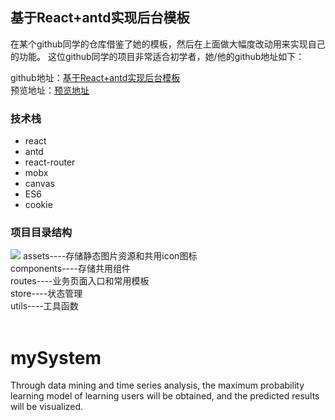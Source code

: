 ## 基于React+antd实现后台模板
在某个github同学的仓库借鉴了她的模板，然后在上面做大幅度改动用来实现自己的功能。
这位github同学的项目非常适合初学者，她/他的github地址如下：

github地址：[基于React+antd实现后台模板](https://github.com/z-9527/react-admin-master)  
预览地址：[预览地址](https://z-9527.github.io/react-admin-master/)

### 技术栈

 - react
 - antd
 - react-router
 - mobx
 - canvas
 - ES6
 - cookie


### 项目目录结构

<img src="https://github.com/zhangZhiHao1996/image-store/blob/master/react-admin-master/111.png?raw=true"/>
assets----存储静态图片资源和共用icon图标<br/>
components----存储共用组件<br/>
routes----业务页面入口和常用模板<br/> 
store----状态管理<br/>
utils----工具函数<br/>
<br/>

# mySystem
Through data mining and time series analysis, the maximum probability learning model of learning users will be obtained, and the predicted results will be visualized.
